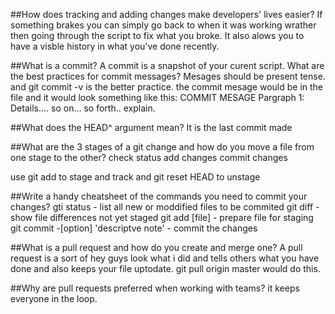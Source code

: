 ##How does tracking and adding changes make developers' lives easier?
If something brakes you can simply go back to when it was working wrather then going through the script to fix what you broke. It also alows you to have a visble history in what you've done recently.

##What is a commit?
A commit is a snapshot of your curent script.
What are the best practices for commit messages?
Mesages should be present tense.
and git commit -v is the better practice. the commit mesage would be in the file and it would look something like this:
COMMIT MESAGE
Pargraph 1:
Details....
so on...
so forth..
explain.

##What does the HEAD^ argument mean?
It is the last commit made

##What are the 3 stages of a git change and how do you move a file from one stage to the other?
check status
add changes
commit changes

use git add to stage and track and git reset HEAD to unstage

##Write a handy cheatsheet of the commands you need to commit your changes?
gti status - list all new or moddified files to be commited
git diff - show file differences not yet staged
git add [file] - prepare file for staging
git commit -[option] 'descriptve note' - commit the changes

##What is a pull request and how do you create and merge one?
A pull request is a sort of hey guys look what i did and tells others what you have done
and also keeps your file uptodate.
git pull origin master would do this.

##Why are pull requests preferred when working with teams?
it keeps everyone in the loop.